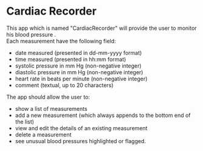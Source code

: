 # Cardiac Recorder
This app which is named "CardiacRecorder" will provide the user to monitor his blood pressure .  
Each measurement have the following field:  
- date measured (presented in dd-mm-yyyy format)
- time measured (presented in hh:mm format)
- systolic pressure in mm Hg (non-negative integer)
- diastolic pressure in mm Hg (non-negative integer)
- heart rate in beats per minute (non-negative integer)
- comment (textual, up to 20 characters)

The app should allow the user to:
- show a list of measurements
- add a new measurement (which always appends to the bottom end of the list)
- view and edit the details of an existing measurement
- delete a measurement
- see unusual blood pressures highlighted or flagged.
